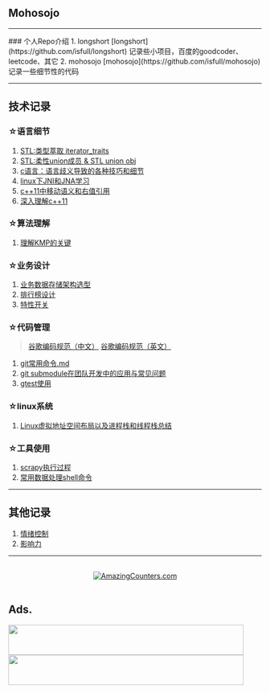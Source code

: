 ## Mohosojo
<hr style=" height:1px;border:none;border-top:2px #185598;" />
### 个人Repo介绍
1. longshort
  [longshort](https://github.com/isfull/longshort)
  记录些小项目，百度的goodcoder、leetcode、其它
2. mohosojo
  [mohosojo](https://github.com/isfull/mohosojo)
  记录一些细节性的代码
<hr style=" height:1px;border:none;border-top:2px #185598;" />

## 技术记录

### ☆语言细节
1. [STL:类型萃取 iterator_traits](./interator_traits.md)
2. [STL:柔性union成员 & STL union obj](./FlexibleArray.md)
3. [c语言：语言歧义导致的各种技巧和细节](./fucking_c.md)
4. [linux下JNI和JNA学习](./linux下JNI和JNA学习.md)
5. [c++11中移动语义和右值引用](./c++11中移动语义和右值引用.md)
6. [深入理解c++11](https://blog.csdn.net/zhzdeng/article/details/77326947#%E7%A7%BB%E5%8A%A8%E8%AF%AD%E4%B9%89)

### ☆算法理解
1. [理解KMP的关键](./KMP.md)

### ☆业务设计
1. [业务数据存储架构选型](./buz_data_store_structure.md)
2. [排行榜设计](./排行榜设计.md)
3. [特性开关](./特性开关.md)

### ☆代码管理
>[谷歌编码规范（中文）](https://zh-google-styleguide.readthedocs.io/en/latest/google-cpp-styleguide/)
>[谷歌编码规范（英文）](https://google.github.io/styleguide/cppguide.html)

1. [git常用命令.md](./git常用命令.md)
2. [git submodule在团队开发中的应用与常见问题](./git_submodule在团队开发中的应用与常见问题.md)
3. [gtest使用](./gtest使用.md)

### ☆linux系统
1. [Linux虚拟地址空间布局以及进程栈和线程栈总结](./Linux虚拟地址空间布局以及进程栈和线程栈总结.md)

### ☆工具使用
1. [scrapy执行过程](./scrapy执行过程.md)
2. [常用数据处理shell命令](./常用数据处理shell命令.md)
<hr style=" height:1px;border:none;border-top:2px #185598;" />

## 其他记录
1. [情绪控制](./dir_mind/情绪控制.md)
2. [影响力](./dir_mind/影响力.md)

<hr style=" height:1px;border:none;border-top:2px #185598;" />
<br/>
<div align="center"><a href="http://www.amazingcounters.com"><img border="0" src="http://cc.amazingcounters.com/counter.php?i=3230826&c=9692791" alt="AmazingCounters.com"></a></div>
<br/>


## Ads.
<a href="https://cloud.tencent.com/redirect.php?redirect=1040&cps_key=847a84f8620d71cda2b8f4853946b3f9&from=console"><img src="https://main.qcloudimg.com/raw/7011817640afc17479d174a18da8b0df.jpg" width="468" height="60"></a>
<a href="https://www.vultr.com/?ref=7212564"><img src="https://www.vultr.com/media/banner_2.png" width="468" height="60"></a>

